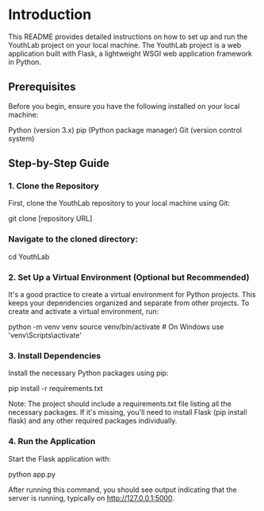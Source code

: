 # Introduction
This README provides detailed instructions on how to set up and run the YouthLab project on your local machine. 
The YouthLab project is a web application built with Flask, a lightweight WSGI web application framework in Python.

## Prerequisites
Before you begin, ensure you have the following installed on your local machine:

Python (version 3.x)
pip (Python package manager)
Git (version control system)

## Step-by-Step Guide
### 1. Clone the Repository
First, clone the YouthLab repository to your local machine using Git:

git clone [repository URL]

### Navigate to the cloned directory:

cd YouthLab

### 2. Set Up a Virtual Environment (Optional but Recommended)
It's a good practice to create a virtual environment for Python projects. 
This keeps your dependencies organized and separate from other projects. To create and activate a virtual environment, run:

python -m venv venv
source venv/bin/activate  # On Windows use 'venv\Scripts\activate'

### 3. Install Dependencies
Install the necessary Python packages using pip:

pip install -r requirements.txt

Note: The project should include a requirements.txt file listing all the necessary packages. If it's missing, you'll need to install Flask (pip install flask) and any other required packages individually.

### 4. Run the Application
Start the Flask application with:

python app.py

After running this command, you should see output indicating that the server is running, typically on http://127.0.0.1:5000.